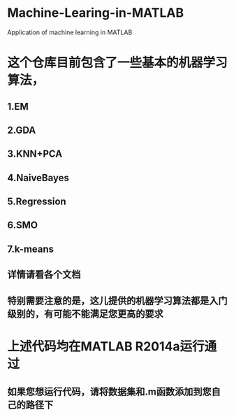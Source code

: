 # Machine-Learing-in-MATLAB
Application of machine learning in MATLAB

# 这个仓库目前包含了一些基本的机器学习算法，
## 1.EM
## 2.GDA
## 3.KNN+PCA
## 4.NaiveBayes
## 5.Regression
## 6.SMO
## 7.k-means

## 详情请看各个文档

## 特别需要注意的是，这儿提供的机器学习算法都是入门级别的，有可能不能满足您更高的要求

# 上述代码均在MATLAB R2014a运行通过

## 如果您想运行代码，请将数据集和.m函数添加到您自己的路径下


